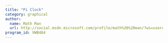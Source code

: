 ```yaml
---
title: "Pi Clock"
category: graphical
author:
  name: Math Man
  url: http://social.msdn.microsoft.com/profile/math%20%20man/?ws=usercard-mini
program_id: VWB484
---
```

